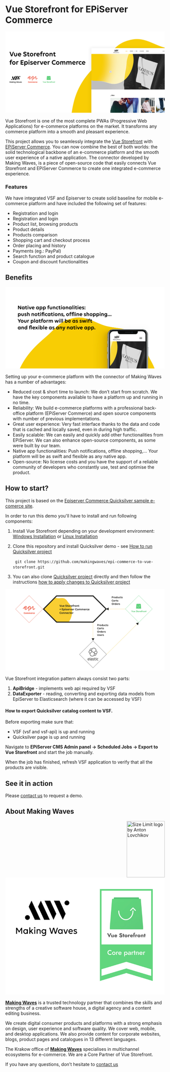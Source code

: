 # Vue Storefront for EPiServer Commerce 

![Episervre Commerce](doc/diagrams/VSF_Epi_baner1.jpg)

Vue Storefront is one of the most complete PWAs (Progressive Web Applications) for e-commerce platforms on the market. It transforms any commerce platform into a smooth and pleasant experience. 

This project allows you to seamlessly integrate the [Vue Storefront](https://www.vuestorefront.io/ "Vue Storefront") with [EPiServer Commerce](https://www.episerver.com/products/episerver-commerce/ "Episerver Commerce"). You can now combine the best of both worlds: the solid technological backbone of an e-commerce platform and the smooth user experience of a native application. The connector developed by Making Waves, is a piece of open-source code that easily connects Vue Storefront and EPiServer Commerce to create one integrated e-commerce experience.
### Features
We have integrated VSF and Episerver to create solid baseline for mobile e-commerce platform and have included the following set of features: 
-	Registration and login
-   Registration and login
-   Product list, browsing products
-   Product details
-   Products comparison
-   Shopping cart and checkout process
-   Order placing and history
-   Payments (eg.: PayPal)
-   Search function and product catalogue
-   Coupon and discount functionalities


## Benefits
![VueStorefront for Episerver Commerce ](doc/diagrams/VSF_Epi_baner2.jpg)

Setting up your e-commerce platform with the connector of Making Waves has a number of advantages:
-	Reduced cost & short time to launch: We don’t start from scratch. We have the key components available to have a platform up and running in no time.
-	Reliability: We build e-commerce platforms with a professional back-office platform (EPiServer Commerce) and open source components with number of previous implementations.
-	Great user experience: Very fast interface thanks to the data and code that is cached and locally saved, even in during high traffic. 
-	Easily scalable: We can easily and quickly add other functionalities from EPiServer. We can also enhance open-source components, as some were built by our team.
-	Native app functionalities: Push notifications, offline shopping,… Your platform will be as swift and flexible as any native app. 
-	Open-source: No license costs and you have the support of a reliable community of developers who constantly use, test and optimise the product.


## How to start?
This project is based on the [Episerver Commerce Quicksilver sample e-comerce site](https://github.com/episerver/Quicksilver).

In order to run this demo you'll have to install and run following components:
1. Install Vue Storefront depending on your development environment: [Windows Installation](https://docs.vuestorefront.io/guide/installation/windows.html) or [Linux Installation](https://docs.vuestorefront.io/guide/installation/linux-mac.html)
2. Clone this repository and install Quicksilver demo - see [How to run Quicksilver project](https://github.com/makingwaves/epi-commerce-to-vue-storefront/tree/master/Quicksilver)

    ``` git clone https://github.com/makingwaves/epi-commerce-to-vue-storefront.git```

3. You can also clone [Quicksilver project](https://github.com/makingwaves/epi-commerce-to-vue-storefront/tree/master/Quicksilver)  directly and then follow the instructions [how to apply changes to Quicksilver project](README-TECH.md)

![Episerver Commerce](doc/diagrams/VSF_Epi_architecture_overview.jpg)

Vue Storefront integration pattern always consist two parts:

1. **ApiBridge** - implements web api required by VSF
2. **DataExporter** - reading, converting and exporting data models from EpiServer to Elasticsearch (where it can be accessed by VSF)


#### How to export Quicksilver catalog content to VSF.

Before exporting make sure that:
- VSF (vsf and vsf-api) is up and running
- Quicksilver page is up and running

Navigate to **EPiServer CMS Admin panel -> Scheduled Jobs -> Export to Vue Storefront** and start the job manually.

When the job has finished, refresh VSF application to verify that all the products are visible.

## See it in action
Please [contact us](post-poland@makingwaves.com) to request a demo.

## About Making Waves

<img src="https://ai.github.io/size-limit/logo.svg" align="right"
     title="Size Limit logo by Anton Lovchikov" width="120" height="178">
     
![Making Waves Core Partner](doc/diagrams/MW_VSF_logos.jpg)

[**Making Waves**](https://makingwaves.com) is a trusted technology partner that combines the skills and strengths of a creative software house, a digital agency and a content editing business.

We create digital consumer products and platforms with a strong emphasis on design, user experience and software quality. We cover web, mobile, and desktop applications. We also provide content for corporate websites, blogs, product pages and catalogues in 13 different languages.

The Krakow office of [**Making Waves**](https://makingwaves.com) specialises in multichannel ecosystems for e-commerce. We are a Core Partner of Vue Storefront.
 
If you have any questions, don’t hesitate to [contact us](post-poland@makingwaves.com)

